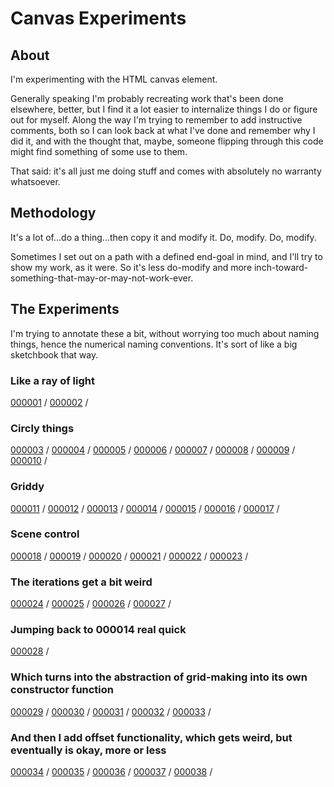 # Canvas Experiments

## About

I'm experimenting with the HTML canvas element.

Generally speaking I'm probably recreating work that's been done elsewhere, better, but I find it a lot easier to internalize things I do or figure out for myself. Along the way I'm trying to remember to add instructive comments, both so I can look back at what I've done and remember why I did it, and with the thought that, maybe, someone flipping through this code might find something of some use to them.

That said: it's all just me doing stuff and comes with absolutely no warranty whatsoever.

## Methodology

It's a lot of...do a thing...then copy it and modify it. Do, modify. Do, modify. 

Sometimes I set out on a path with a defined end-goal in mind, and I'll try to show my work, as it were. So it's less do-modify and more inch-toward-something-that-may-or-may-not-work-ever.

## The Experiments

I'm trying to annotate these a bit, without worrying too much about naming things, hence the numerical naming conventions. It's sort of like a big sketchbook that way.

### Like a ray of light

[000001](./000001/) / 
[000002](./000002/) / 

### Circly things

[000003](./000003/) / 
[000004](./000004/) / 
[000005](./000005/) / 
[000006](./000006/) / 
[000007](./000007/) / 
[000008](./000008/) / 
[000009](./000009/) / 
[000010](./000010/) / 

### Griddy

[000011](./000011/) / 
[000012](./000012/) / 
[000013](./000013/) / 
[000014](./000014/) / 
[000015](./000015/) / 
[000016](./000016/) / 
[000017](./000017/) / 

### Scene control

[000018](./000018/) / 
[000019](./000019/) / 
[000020](./000020/) / 
[000021](./000021/) / 
[000022](./000022/) / 
[000023](./000023/) / 

### The iterations get a bit weird

[000024](./000024/) / 
[000025](./000025/) / 
[000026](./000026/) / 
[000027](./000027/) / 

### Jumping back to 000014 real quick

[000028](./000028/) / 

### Which turns into the abstraction of grid-making into its own constructor function

[000029](./000029/) / 
[000030](./000030/) / 
[000031](./000031/) / 
[000032](./000032/) / 
[000033](./000033/) / 

### And then I add offset functionality, which gets weird, but eventually is okay, more or less

[000034](./000034/) / 
[000035](./000035/) / 
[000036](./000036/) / 
[000037](./000037/) / 
[000038](./000038/) / 
